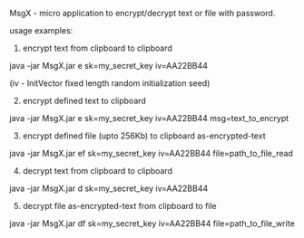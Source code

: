 MsgX - micro application to encrypt/decrypt text or file with password.

usage examples:

1) encrypt text from clipboard to clipboard

java -jar MsgX.jar e sk=my_secret_key iv=AA22BB44

(iv - InitVector fixed length random initialization seed)

2) encrypt defined text to clipboard

java -jar MsgX.jar e sk=my_secret_key iv=AA22BB44 msg=text_to_encrypt

3) encrypt defined file (upto 256Kb) to clipboard as-encrypted-text

java -jar MsgX.jar ef sk=my_secret_key iv=AA22BB44 file=path_to_file_read

4) decrypt text from clipboard to clipboard

java -jar MsgX.jar d sk=my_secret_key iv=AA22BB44

5) decrypt file as-encrypted-text from clipboard to file

java -jar MsgX.jar df sk=my_secret_key iv=AA22BB44 file=path_to_file_write